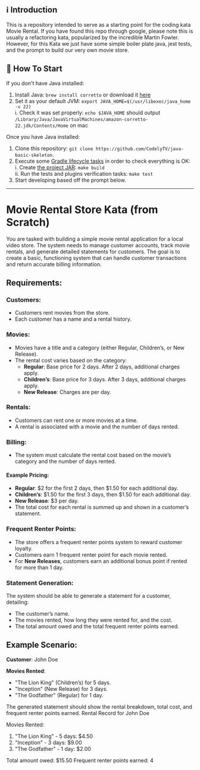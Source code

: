 ## ℹ️ Introduction

This is a repository intended to serve as a starting point for the coding kata Movie Rental.
If you have found this repo through google, please note this is usually a refactoring kata, popularized by the incredible Martin Fowler. However, for this Kata we just have some simple boiler plate java, jest tests, and the prompt to build our very own movie store.

## 🏁 How To Start
If you don't have Java installed:

1. Install Java: `brew install corretto` or download it [here](https://docs.aws.amazon.com/corretto/)
2. Set it as your default JVM: `export JAVA_HOME=$(/usr/libexec/java_home -v 22)`  
  i. Check it was set properly: `echo $JAVA_HOME` should output `/Library/Java/JavaVirtualMachines/amazon-corretto-22.jdk/Contents/Home` on mac

Once you have Java installed:
1. Clone this repository: `git clone https://github.com/CodelyTV/java-basic-skeleton`.
2. Execute some [Gradle lifecycle tasks](https://docs.gradle.org/current/userguide/java_plugin.html#lifecycle_tasks) in order to check everything is OK:  
    i. Create [the project JAR](https://docs.gradle.org/current/userguide/java_plugin.html#sec:jar): `make build`  
    ii. Run the tests and plugins verification tasks: `make test`
3. Start developing based off the prompt below.

----------------------------------------------------------------------------------
# Movie Rental Store Kata (from Scratch)

You are tasked with building a simple movie rental application for a local video store. The system needs to manage customer accounts, track movie rentals, and generate detailed statements for customers. The goal is to create a basic, functioning system that can handle customer transactions and return accurate billing information.

## Requirements:

### Customers:
- Customers rent movies from the store.
- Each customer has a name and a rental history.

### Movies:
- Movies have a title and a category (either Regular, Children’s, or New Release).
- The rental cost varies based on the category:
  - **Regular**: Base price for 2 days. After 2 days, additional charges apply.
  - **Children’s**: Base price for 3 days. After 3 days, additional charges apply.
  - **New Release**: Charges are per day.

### Rentals:
- Customers can rent one or more movies at a time.
- A rental is associated with a movie and the number of days rented.

### Billing:
- The system must calculate the rental cost based on the movie’s category and the number of days rented.

#### Example Pricing:
- **Regular**: $2 for the first 2 days, then $1.50 for each additional day.
- **Children’s**: $1.50 for the first 3 days, then $1.50 for each additional day.
- **New Release**: $3 per day.
- The total cost for each rental is summed up and shown in a customer’s statement.

### Frequent Renter Points:
- The store offers a frequent renter points system to reward customer loyalty.
- Customers earn 1 frequent renter point for each movie rented.
- For **New Releases**, customers earn an additional bonus point if rented for more than 1 day.

### Statement Generation:
The system should be able to generate a statement for a customer, detailing:
- The customer’s name.
- The movies rented, how long they were rented for, and the cost.
- The total amount owed and the total frequent renter points earned.

## Example Scenario:
**Customer**: John Doe

**Movies Rented**:
- "The Lion King" (Children’s) for 5 days.
- "Inception" (New Release) for 3 days.
- "The Godfather" (Regular) for 1 day.

The generated statement should show the rental breakdown, total cost, and frequent renter points earned.
Rental Record for John Doe

Movies Rented:
1. "The Lion King" - 5 days: $4.50
2. "Inception" - 3 days: $9.00
3. "The Godfather" - 1 day: $2.00

Total amount owed: $15.50
Frequent renter points earned: 4
